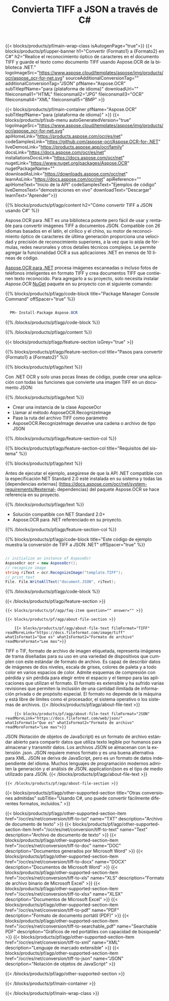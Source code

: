 ﻿---
title: Convierta TIFF a JSON a través de C# 
weight: 3920
url: /es/net/conversion/tiff-to-json/ 
lang: es
langdirlevel: 2
locales: ja,it,ru,de,es,fr,nl,id,lt,pl,pt,vi,tr,ko
description: Código de muestra para la conversión de C# de TIFF a JSON. Utilice el código de ejemplo de API para la conversión por lotes de archivos TIFF a JSON dentro de VB.NET, Asp.NET o cualquier aplicación basada en .NET.
---

{{< blocks/products/pf/main-wrap-class isAutogenPage="true">}}
{{< blocks/products/pf/upper-banner h1="Convertir {Formato1} a {Formato2} en C#" h2="Realice el reconocimiento óptico de caracteres en el documento TIFF y guarde el texto como documento TIFF usando Aspose.OCR de la biblioteca .NET." logoImageSrc="https://www.aspose.cloud/templates/aspose/img/products/ocr/aspose_ocr-for-net.svg" sourceAdditionalConversionTag="" additionalConversionTag="JSON" pfName="Aspose.OCR" subTitlepfName="para {plataforma de idioma}" downloadUrl="" fileiconsmall1="HTML" fileiconsmall2="JPG" fileiconsmall3="OCR" fileiconsmall4="XML" fileiconsmall5="BMP" >}}


{{< blocks/products/pf/main-container pfName="Aspose.OCR" subTitlepfName="para {plataforma de idioma}" >}}
{{< blocks/products/pf/sub-menu autoGeneratedVersion="true" logoImageSrc="https://www.aspose.cloud/templates/aspose/img/products/ocr/aspose_ocr-for-net.svg" apiHomeLink="https://products.aspose.com/ocr/es/net" codeSamplesLink="https://github.com/aspose-ocr/Aspose.OCR-for-.NET" liveDemosLink="https://products.aspose.app/ocr/family" docsLink="https://docs.aspose.com/ocr/es/net" installationsDocsLink="https://docs.aspose.com/ocr/net" nugetLink="https://www.nuget.org/packages/Aspose.OCR" nugetPackageName="" downloadAsLink="https://downloads.aspose.com/ocr/net" learnAsLink="https://docs.aspose.com/ocr/net" apiReference="" apiHomeText="Inicio de la API" codeSamplesText="Ejemplos de código" liveDemosText="demostraciones en vivo" downloadText="Descargar" learnText="Aprender">}}

{{% blocks/products/pf/agp/content h2="Cómo convertir TIFF a JSON usando C#" %}}

Aspose.OCR para .NET es una biblioteca potente pero fácil de usar y rentable para convertir imágenes TIFF a documentos JSON. Compatible con 26 idiomas basados ​​en el latín, el cirílico y el chino, su motor de reconocimiento óptico de caracteres de última generación proporciona una velocidad y precisión de reconocimiento superiores, a la vez que lo aísla de fórmulas, redes neuronales y otros detalles técnicos complejos. Le permite agregar la funcionalidad OCR a sus aplicaciones .NET en menos de 10 líneas de código.

[Aspose.OCR para .NET](https://products.aspose.com/ocr/net)
 procesa imágenes escaneadas o incluso fotos de teléfonos inteligentes en formato TIFF y crea documentos TIFF que contienen texto reconocido. Para agregarlo a su proyecto, solo necesita instalar *Aspose.OCR*
 [NuGet](https://www.nuget.org/packages/aspose.ocr)
 paquete en su proyecto con el siguiente comando:

{{% blocks/products/pf/agp/code-block title="Package Manager Console Command" offSpacer="true" %}}

```cs

  PM> Install-Package Aspose.OCR

```

{{% /blocks/products/pf/agp/code-block %}}

{{% /blocks/products/pf/agp/content %}}

{{< blocks/products/pf/agp/feature-section isGrey="true" >}}

{{% blocks/products/pf/agp/feature-section-col title="Pasos para convertir {Formato1} a {Formato2}" %}}

{{% blocks/products/pf/agp/text %}}

Con .NET OCR y solo unas pocas líneas de código, puede crear una aplicación con todas las funciones que convierte una imagen TIFF en un documento JSON:

{{% /blocks/products/pf/agp/text %}}

+ Crear una instancia de la clase AsposeOcr
+ Llamar al método AsposeOCR.RecognizeImage
+ Pase la ruta del archivo TIFF como parámetro
+ AsposeOCR.RecognizeImage devuelve una cadena o archivo de tipo JSON

{{% /blocks/products/pf/agp/feature-section-col %}}

{{% blocks/products/pf/agp/feature-section-col title="Requisitos del sistema" %}}

{{% blocks/products/pf/agp/text %}}

Antes de ejecutar el ejemplo, asegúrese de que la API .NET compatible con la especificación NET Standard 2.0 esté instalada en su sistema y todas las [dependencias externas] (https://docs.aspose.com/ocr/net/system-requirements/#external- dependencias) del paquete Aspose.OCR se hace referencia en su proyecto.

{{% /blocks/products/pf/agp/text %}}

- Solución compatible con NET Standard 2.0+
- Aspose.OCR para .NET referenciado en su proyecto.

{{% /blocks/products/pf/agp/feature-section-col %}}

{{% blocks/products/pf/agp/code-block title="Este código de ejemplo muestra la conversión de TIFF a JSON .NET" offSpacer="true" %}}

```cs

// initialize an instance of AsposeOcr
AsposeOcr ocr = new AsposeOcr();
// recognize image
string riText = ocr.RecognizeImage("template.TIFF");
// print text
File. File.WriteAllText("document.JSON", riText);

```

{{% /blocks/products/pf/agp/code-block %}}

{{< /blocks/products/pf/agp/feature-section >}}

    {{< blocks/products/pf/agp/faq-item question="" answer="" >}}

    {{< blocks/products/pf/agp/about-file-section >}}
       
        {{< blocks/products/pf/agp/about-file-text fileFormat="TIFF" readMoreLink="https://docs.fileformat.com/image/tiff" whatIsFormat1="Que es" whatIsFormat2="Formato de archivo" readMoreFormat="Lee mas">}}
TIFF o TIF, formato de archivo de imagen etiquetada, representa imágenes de trama diseñadas para su uso en una variedad de dispositivos que cumplen con este estándar de formato de archivo. Es capaz de describir datos de imágenes de dos niveles, escala de grises, colores de paleta y a todo color en varios espacios de color. Admite esquemas de compresión con pérdida y sin pérdida para elegir entre el espacio y el tiempo para las aplicaciones que utilizan el formato. El formato es extensible y ha sufrido varias revisiones que permiten la inclusión de una cantidad ilimitada de información privada o de propósito especial. El formato no depende de la máquina y está libre de límites como el procesador, el sistema operativo o los sistemas de archivos.
        {{< /blocks/products/pf/agp/about-file-text >}}

        {{< blocks/products/pf/agp/about-file-text fileFormat="JSON" readMoreLink="https://docs.fileformat.com/web/json/" whatIsFormat1="Que es" whatIsFormat2="Formato de archivo" readMoreFormat="Lee mas">}}
JSON (Notación de objetos de JavaScript) es un formato de archivo estándar abierto para compartir datos que utiliza texto legible por humanos para almacenar y transmitir datos. Los archivos JSON se almacenan con la extensión .json. JSON requiere menos formato y es una buena alternativa para XML. JSON se deriva de JavaScript, pero es un formato de datos independiente del idioma. Muchos lenguajes de programación modernos admiten la generación y el análisis de JSON. application/json es el tipo de medio utilizado para JSON.
        {{< /blocks/products/pf/agp/about-file-text >}}

    {{< /blocks/products/pf/agp/about-file-section >}}

<!-- aboutfile Ends -->

{{< blocks/products/pf/agp/other-supported-section title="Otras conversiones admitidas" subTitle="Usando C#, uno puede convertir fácilmente diferentes formatos, incluidos." >}}

{{< blocks/products/pf/agp/other-supported-section-item href="/ocr/es/net/conversion/tiff-to-txt" name="TXT" description="Archivo de documento de texto" >}}
{{< blocks/products/pf/agp/other-supported-section-item href="/ocr/es/net/conversion/tiff-to-text" name="Text" description="Archivo de documento de texto" >}}
{{< blocks/products/pf/agp/other-supported-section-item href="/ocr/es/net/conversion/tiff-to-doc" name="DOC" description="Documentos generados por Microsoft Word" >}}
{{< blocks/products/pf/agp/other-supported-section-item href="/ocr/es/net/conversion/tiff-to-docx" name="DOCX" description="Documentos de Microsoft Word" >}}
{{< blocks/products/pf/agp/other-supported-section-item href="/ocr/es/net/conversion/tiff-to-xls" name="XLS" description="Formato de archivo binario de Microsoft Excel" >}}
{{< blocks/products/pf/agp/other-supported-section-item href="/ocr/es/net/conversion/tiff-to-xlsx" name="XLSX" description="Documentos de Microsoft Excel" >}}
{{< blocks/products/pf/agp/other-supported-section-item href="/ocr/es/net/conversion/tiff-to-pdf" name="PDF" description="Formato de documento portátil (PDF)" >}}
{{< blocks/products/pf/agp/other-supported-section-item href="/ocr/es/net/conversion/tiff-to-searchable_pdf" name="Searchable PDF" description="Gráficos de red portátiles con capacidad de búsqueda" >}}
{{< blocks/products/pf/agp/other-supported-section-item href="/ocr/es/net/conversion/tiff-to-xml" name="XML" description="Lenguaje de marcado extensible" >}}
{{< blocks/products/pf/agp/other-supported-section-item href="/ocr/es/net/conversion/tiff-to-json" name="JSON" description="Notación de objetos de JavaScript" >}}

{{< /blocks/products/pf/agp/other-supported-section >}}

{{< /blocks/products/pf/main-container >}}
    
{{< /blocks/products/pf/main-wrap-class >}}
